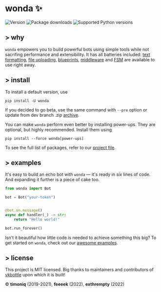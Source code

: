 # wonda ✨

[//]: # (Links to examples)
[text formatting]: https://github.com/wondergram-org/framework/blob/main/examples/high_level/formatting_example.py
[middleware]: https://github.com/wondergram-org/framework/blob/main/examples/high_level/setup_middleware.py
[file uploading]: https://github.com/wondergram-org/framework/blob/main/examples/high_level/file_upload_example.py
[blueprints]: https://github.com/wondergram-org/framework/blob/main/examples/high_level/load_blueprints.py
[FSM]: https://github.com/wondergram-org/framework/blob/main/examples/high_level/use_state_dispenser.py
[awesome examples]: https://github.com/wondergram-org/framework/tree/main/examples/high_level

![Version](https://img.shields.io/pypi/v/wonda?label=version&style=flat-square)
![Package downloads](https://img.shields.io/pypi/dw/wonda?label=downloads&style=flat-square)
![Supported Python versions](https://img.shields.io/pypi/pyversions/wonda?label=supported%20python%20versions&style=flat-square)

## > why

`wonda` empowers you to build powerful bots using simple tools while not sacrifing performance and extensibility. It has all batteries included: [text formatting], [file uploading], [blueprints], [middleware] and [FSM] are available to use right away.

## > install

To install a default version, use

```shell script
pip install -U wonda
```

If you decided to go beta, use the same command with `--pre` option or update from dev branch .zip [archive](https://github.com/wondergram-org/framework/archive/refs/heads/dev.zip).

You can make `wonda` perform even better by installing power-ups. They are optional, but highly recommended. Install them using

```shell script
pip install --force wonda[power-ups]
```

To see the full list of packages, refer to our [project file](https://github.com/wondergram-org/framework/blob/main/pyproject.toml).

## > examples

It's easy to build an echo bot with `wonda` — it's ready in *six* lines of code. And expanding it further is a piece of cake too.

```python
from wonda import Bot

bot = Bot("your-token")


@bot.on.message()
async def handler(_) -> str:
    return "Hello world!"

bot.run_forever()
```

Isn't it beautiful how little code is needed to achieve something this big? To get started on `wonda`, check out our [awesome examples].

## > license

This project is MIT licensed. Big thanks to maintainers and contributors of [vkbottle](https://github.com/vkbottle/vkbottle) upon which it is built!

© **timoniq** (2019-2021), **feeeek** (2022), **exthrempty** (2022)
